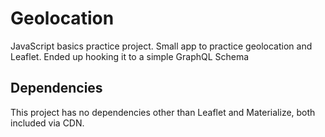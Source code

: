 # Geolocation

JavaScript basics practice project. Small app to practice geolocation and Leaflet. Ended up hooking it to a simple GraphQL Schema

## Dependencies

This project has no dependencies other than Leaflet and Materialize, both included via CDN.

